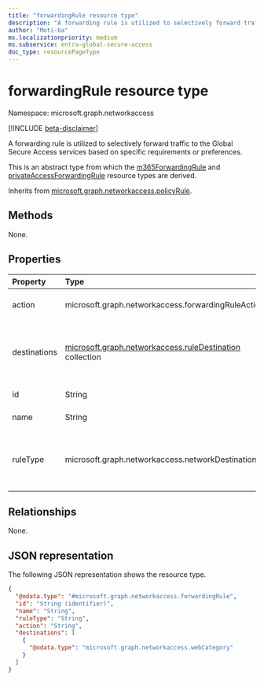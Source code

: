 ```yaml
---
title: "forwardingRule resource type"
description: "A forwarding rule is utilized to selectively forward traffic to the Global Secure Access services based on specific requirements or preferences."
author: "Moti-ba"
ms.localizationpriority: medium
ms.subservice: entra-global-secure-access
doc_type: resourcePageType
---
```


# forwardingRule resource type

Namespace: microsoft.graph.networkaccess

[!INCLUDE [beta-disclaimer](../../includes/beta-disclaimer.md)]

A forwarding rule is utilized to selectively forward traffic to the Global Secure Access services based on specific requirements or preferences.

This is an abstract type from which the [m365ForwardingRule](networkaccess-m365forwardingrule.md) and [privateAccessForwardingRule](networkaccess-privateaccessforwardingrule.md) resource types are derived.

Inherits from [microsoft.graph.networkaccess.policyRule](../resources/networkaccess-policyrule.md).

## Methods
None.

## Properties
|Property|Type|Description|
|:---|:---|:---|
|action|microsoft.graph.networkaccess.forwardingRuleAction|The action to apply to traffic. The possible values are: `bypass`, `forward`, `unknownFutureValue`.|
|destinations|[microsoft.graph.networkaccess.ruleDestination](../resources/networkaccess-ruledestination.md) collection|Destinations maintain a list of potential destinations and destination types that the user may access within the context of a network filtering policy. This includes IP addresses and fully qualified domain names (FQDNs)/URLs.|
|id|String|Identifier. Inherited from [microsoft.graph.entity](../resources/entity.md).|
|name|String|Name. Inherited from [microsoft.graph.networkaccess.policyRule](../resources/networkaccess-policyrule.md).|
|ruleType|microsoft.graph.networkaccess.networkDestinationType|The network destination type used by a URL filtering policy is defined, which can include types such as IP (Internet Protocol) or FQDN (Fully Qualified Domain Name). The possible values are: `url`, `fqdn`, `ipAddress`, `ipRange`, `ipSubnet`.|

## Relationships
None.

## JSON representation
The following JSON representation shows the resource type.
<!-- {
  "blockType": "resource",
  "keyProperty": "id",
  "@odata.type": "microsoft.graph.networkaccess.forwardingRule",
  "baseType": "microsoft.graph.networkaccess.policyRule",
  "openType": false
}
-->
``` json
{
  "@odata.type": "#microsoft.graph.networkaccess.forwardingRule",
  "id": "String (identifier)",
  "name": "String",
  "ruleType": "String",
  "action": "String",
  "destinations": [
    {
      "@odata.type": "microsoft.graph.networkaccess.webCategory"
    }
  ]
}
```

